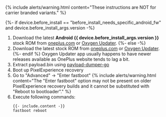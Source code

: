 {% include alerts/warning.html content="These instructions are NOT for carrier branded variants." %}

{%- if device.before_install == "before_install_needs_specific_android_fw" and device.before_install_args.version -%}
1. Download the latest **Android {{ device.before_install_args.version }}** stock ROM from [oneplus.com](https://oneplus.com/support/softwareupgrade) or [Oxygen Updater](https://play.google.com/store/apps/details?id=com.arjanvlek.oxygenupdater). 
{%- else -%}
1. Download the latest stock ROM from [oneplus.com](https://oneplus.com/support/softwareupgrade) or [Oxygen Updater](https://play.google.com/store/apps/details?id=com.arjanvlek.oxygenupdater). 
{%- endif %}
   Oxygen Updater app usually happens to have newer releases available as OnePlus website tends to lag a bit.
2. Extract payload.bin using [payload-dumper-go](https://github.com/ssut/payload-dumper-go)
3. Boot up PixelExperience recovery
4. Go to "Advanced" -> "Enter fastboot"
   {% include alerts/warning.html content="The \"Enter fastboot\" option may not be present on older PixelExperience recovery builds and it cannot be substituted with \"Reboot to bootloader\"." %}
5. Execute following commands:
   ```
   {{- include.content -}}
   fastboot reboot
   ```
